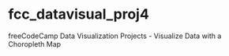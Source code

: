 # fcc_datavisual_proj4
freeCodeCamp Data Visualization Projects - Visualize Data with a Choropleth Map
